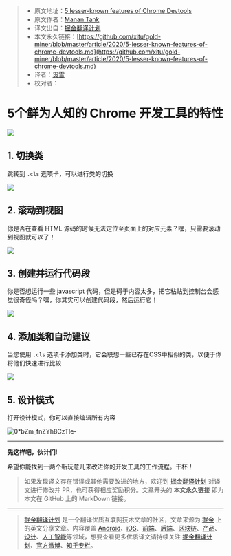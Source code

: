 > * 原文地址：[5 lesser-known features of Chrome Devtools](https://levelup.gitconnected.com/5-lesser-known-features-of-chrome-devtools-1ff3cd2a7518)
> * 原文作者：[Manan Tank](https://medium.com/@manantankm)
> * 译文出自：[掘金翻译计划](https://github.com/xitu/gold-miner)
> * 本文永久链接：[https://github.com/xitu/gold-miner/blob/master/article/2020/5-lesser-known-features-of-chrome-devtools.md](https://github.com/xitu/gold-miner/blob/master/article/2020/5-lesser-known-features-of-chrome-devtools.md)
> * 译者：[贺雪](https://github.com/Amy-Designer)
> * 校对者：

# 5个鲜为人知的 Chrome 开发工具的特性

![](https://cdn-images-1.medium.com/max/3850/1*426iOM0yGx-ihIAp1GD7RQ.png)

## 1. 切换类

跳转到 `.cls` 选项卡，可以进行类的切换

![](https://cdn-images-1.medium.com/max/2000/0*xMFl7REC8Ve1YiJF.gif)

## 2. 滚动到视图

你是否在查看 HTML 源码的时候无法定位至页面上的对应元素？嘿，只需要滚动到视图就可以了！

![](https://cdn-images-1.medium.com/max/2000/0*RNNCkKfY2hotSxJD.gif)

## 3. 创建并运行代码段

你是否想运行一些 javascript 代码，但是碍于内容太多，把它粘贴到控制台会感觉很奇怪吗？嘿，你其实可以创建代码段，然后运行它！

![](https://cdn-images-1.medium.com/max/2000/0*heDLZmGRXJQqiZDO.gif)

## 4. 添加类和自动建议

当您使用 `.cls` 选项卡添加类时，它会联想一些已存在CSS中相似的类，以便于你将他们快速进行比较

![](https://cdn-images-1.medium.com/max/2000/0*ta6DU34T77aLDwQV.gif)

## 5. 设计模式

打开设计模式，你可以直接编辑所有内容

![0*bZm_fnZYh8CzTIe-](https://user-images.githubusercontent.com/5164225/93283292-d2e3f800-f802-11ea-85ee-6959bdea35ba.gif)

---

**先这样吧，伙计们!**

希望你能找到一两个新玩意儿来改进你的开发工具的工作流程。干杯！

> 如果发现译文存在错误或其他需要改进的地方，欢迎到 [掘金翻译计划](https://github.com/xitu/gold-miner) 对译文进行修改并 PR，也可获得相应奖励积分。文章开头的 **本文永久链接** 即为本文在 GitHub 上的 MarkDown 链接。

---

> [掘金翻译计划](https://github.com/xitu/gold-miner) 是一个翻译优质互联网技术文章的社区，文章来源为 [掘金](https://juejin.im) 上的英文分享文章。内容覆盖 [Android](https://github.com/xitu/gold-miner#android)、[iOS](https://github.com/xitu/gold-miner#ios)、[前端](https://github.com/xitu/gold-miner#前端)、[后端](https://github.com/xitu/gold-miner#后端)、[区块链](https://github.com/xitu/gold-miner#区块链)、[产品](https://github.com/xitu/gold-miner#产品)、[设计](https://github.com/xitu/gold-miner#设计)、[人工智能](https://github.com/xitu/gold-miner#人工智能)等领域，想要查看更多优质译文请持续关注 [掘金翻译计划](https://github.com/xitu/gold-miner)、[官方微博](http://weibo.com/juejinfanyi)、[知乎专栏](https://zhuanlan.zhihu.com/juejinfanyi)。
